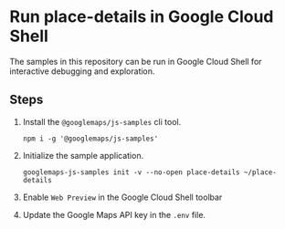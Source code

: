 # Run place-details in Google Cloud Shell

The samples in this repository can be run in Google Cloud Shell for interactive debugging and exploration.

## Steps

1. Install the `@googlemaps/js-samples` cli tool.

    ```
    npm i -g '@googlemaps/js-samples'
    ```
1. Initialize the sample application. 
    ```
    googlemaps-js-samples init -v --no-open place-details ~/place-details
    ```
1. Enable `Web Preview` in the Google Cloud Shell toolbar
1. Update the Google Maps API key in the `.env` file.
